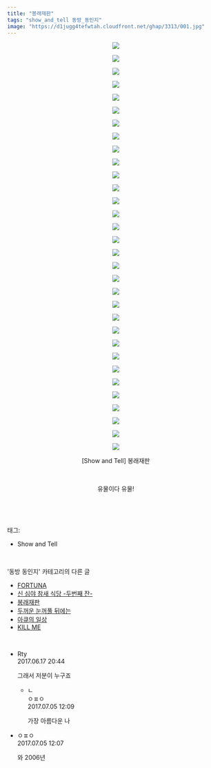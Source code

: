 ```yaml
---
title: "봉래재판"
tags: "show_and_tell 동방_동인지"
image: "https://d1jugg4tefwtah.cloudfront.net/ghap/3313/001.jpg"
---
```

<div class="article">
<p style="text-align: center; clear: none; float: none;"><img src="{{ site.imgserver11 }}/ghap/3313/001.jpg"/></p>
<p style="text-align: center; clear: none; float: none;"><img src="{{ site.imgserver11 }}/ghap/3313/002.jpg"/></p>
<p style="text-align: center; clear: none; float: none;"><img src="{{ site.imgserver11 }}/ghap/3313/003.jpg"/></p>
<p style="text-align: center; clear: none; float: none;"><img src="{{ site.imgserver11 }}/ghap/3313/004.jpg"/></p>
<p style="text-align: center; clear: none; float: none;"><img src="{{ site.imgserver11 }}/ghap/3313/005.jpg"/></p>
<p style="text-align: center; clear: none; float: none;"><img src="{{ site.imgserver11 }}/ghap/3313/006.jpg"/></p>
<p style="text-align: center; clear: none; float: none;"><img src="{{ site.imgserver11 }}/ghap/3313/007.jpg"/></p>
<p style="text-align: center; clear: none; float: none;"><img src="{{ site.imgserver11 }}/ghap/3313/008.jpg"/></p>
<p style="text-align: center; clear: none; float: none;"><img src="{{ site.imgserver11 }}/ghap/3313/009.jpg"/></p>
<p style="text-align: center; clear: none; float: none;"><img src="{{ site.imgserver11 }}/ghap/3313/010.jpg"/></p>
<p style="text-align: center; clear: none; float: none;"><img src="{{ site.imgserver11 }}/ghap/3313/011.jpg"/></p>
<p style="text-align: center; clear: none; float: none;"><img src="{{ site.imgserver11 }}/ghap/3313/012.jpg"/></p>
<p style="text-align: center; clear: none; float: none;"><img src="{{ site.imgserver11 }}/ghap/3313/013.jpg"/></p>
<p style="text-align: center; clear: none; float: none;"><img src="{{ site.imgserver11 }}/ghap/3313/014.jpg"/></p>
<p style="text-align: center; clear: none; float: none;"><img src="{{ site.imgserver11 }}/ghap/3313/015.jpg"/></p>
<p style="text-align: center; clear: none; float: none;"><img src="{{ site.imgserver11 }}/ghap/3313/016.jpg"/></p>
<p style="text-align: center; clear: none; float: none;"><img src="{{ site.imgserver11 }}/ghap/3313/017.jpg"/></p>
<p style="text-align: center; clear: none; float: none;"><img src="{{ site.imgserver11 }}/ghap/3313/018.jpg"/></p>
<p style="text-align: center; clear: none; float: none;"><img src="{{ site.imgserver11 }}/ghap/3313/019.jpg"/></p>
<p style="text-align: center; clear: none; float: none;"><img src="{{ site.imgserver11 }}/ghap/3313/020.jpg"/></p>
<p style="text-align: center; clear: none; float: none;"><img src="{{ site.imgserver11 }}/ghap/3313/021.jpg"/></p>
<p style="text-align: center; clear: none; float: none;"><img src="{{ site.imgserver11 }}/ghap/3313/022.jpg"/></p>
<p style="text-align: center; clear: none; float: none;"><img src="{{ site.imgserver11 }}/ghap/3313/023.jpg"/></p>
<p style="text-align: center; clear: none; float: none;"><img src="{{ site.imgserver11 }}/ghap/3313/024.jpg"/></p>
<p style="text-align: center; clear: none; float: none;"><img src="{{ site.imgserver11 }}/ghap/3313/025.jpg"/></p>
<p style="text-align: center; clear: none; float: none;"><img src="{{ site.imgserver11 }}/ghap/3313/026.jpg"/></p>
<p style="text-align: center; clear: none; float: none;"><img src="{{ site.imgserver11 }}/ghap/3313/027.jpg"/></p>
<p style="text-align: center; clear: none; float: none;"><img src="{{ site.imgserver11 }}/ghap/3313/028.jpg"/></p>
<p style="text-align: center; clear: none; float: none;"><img src="{{ site.imgserver11 }}/ghap/3313/029.jpg"/></p>
<p style="text-align: center; clear: none; float: none;"><img src="{{ site.imgserver11 }}/ghap/3313/030.jpg"/></p>
<p style="text-align: center; clear: none; float: none;"><img src="{{ site.imgserver11 }}/ghap/3313/031.jpg"/></p>
<p style="text-align: center; clear: none; float: none;"><img src="{{ site.imgserver11 }}/ghap/3313/032.jpg"/></p>
<p style="text-align: center; clear: none; float: none;">[Show and Tell] 봉래재판</p>
<p style="text-align: center; clear: none; float: none;"><br/></p>
<p style="text-align: center; clear: none; float: none;">유물이다 유물!</p>
<p><br/></p>
</div><br/>
<div class="tagTrail">
<p>태그: </p>
<ul>
<li>Show and Tell</li>
</ul>
</div><br/>
<div class="another">
<p>'동방 동인지' 카테고리의 다른 글</p>
<ul>
<li><a href="/ghap_3319">FORTUNA</a></li>
<li><a href="/ghap_3314">신 심야 참새 식당 -두번째 잔-</a></li>
<li><a href="/ghap_3313">봉래재판</a></li>
<li><a href="/ghap_3312">두꺼운 눈꺼풀 뒤에는</a></li>
<li><a href="/ghap_3311">아큐의 일상</a></li>
<li><a href="/ghap_3305">KILL ME</a></li>
</ul>
</div><br/>
<div class="cb_module cb_fluid">
<div class="cb_wrt cb_profile">
<div class="comment">
<ul>
<li class="cb_thumb_off" id="comment15015955">
<div class="cb_comment_area">
<div class="cb_info_area">
<div class="cb_section">
<span class="cb_nick_name">Rty</span>
</div>
<div class="cb_section">
<span class="cb_date">2017.06.17 20:44 </span>
</div>
</div>
<div class="cb_dsc_comment">
<p class="cb_dsc">
											그래서 저분이 누구죠
										</p>
</div>
<ul>
<li class="cb_thumb_off" id="comment15029704">
<span class="cb_bu_subnode">ㄴ</span>
<div class="cb_comment_area">
<div class="cb_info_area">
<div class="cb_section">
<span class="cb_nick_name">ㅇㅍㅇ</span>
</div>
<div class="cb_section">
<span class="cb_date">2017.07.05 12:09 </span>
</div>
</div>
<div class="cb_dsc_comment">
<p class="cb_dsc">
																가장 아름다운 나
															</p>
</div>
</div>
</li>
</ul>
</div></li>
<li class="cb_thumb_off" id="comment15029702">
<div class="cb_comment_area">
<div class="cb_info_area">
<div class="cb_section">
<span class="cb_nick_name">ㅇㅍㅇ</span>
</div>
<div class="cb_section">
<span class="cb_date">2017.07.05 12:07 </span>
</div>
</div>
<div class="cb_dsc_comment">
<p class="cb_dsc">
											와 2006년
										</p>
</div>
</div></li>
</ul>
</div>
</div><!-- commentList close -->
</div><br/>
